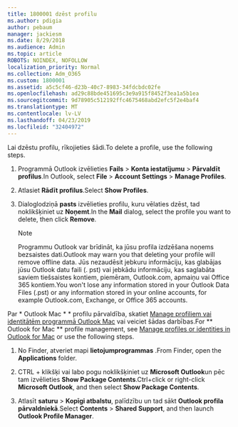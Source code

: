 ```yaml
---
title: 1800001 dzēst profilu
ms.author: pdigia
author: pebaum
manager: jackiesm
ms.date: 8/29/2018
ms.audience: Admin
ms.topic: article
ROBOTS: NOINDEX, NOFOLLOW
localization_priority: Normal
ms.collection: Adm_O365
ms.custom: 1800001
ms.assetid: a5c5cf46-d23b-40c7-8983-34fdcbdc02fe
ms.openlocfilehash: ad29c88bde451695c3e9a915f8452f3ea1a5b1ea
ms.sourcegitcommit: 9d78905c512192ffc4675468abd2efc5f2e4baf4
ms.translationtype: MT
ms.contentlocale: lv-LV
ms.lasthandoff: 04/23/2019
ms.locfileid: "32404972"
---
```

<span data-ttu-id="d09d2-102">Lai dzēstu profilu, rīkojieties šādi.</span><span class="sxs-lookup"><span data-stu-id="d09d2-102">To delete a profile, use the following steps.</span></span>
  
1. <span data-ttu-id="d09d2-103">Programmā Outlook izvēlieties **Fails** \> **Konta iestatījumu** \> **Pārvaldīt profilus**.</span><span class="sxs-lookup"><span data-stu-id="d09d2-103">In Outlook, select **File** \> **Account Settings** \> **Manage Profiles**.</span></span>
    
2. <span data-ttu-id="d09d2-104">Atlasiet **Rādīt profilus**.</span><span class="sxs-lookup"><span data-stu-id="d09d2-104">Select **Show Profiles**.</span></span>
    
3. <span data-ttu-id="d09d2-105">Dialoglodziņā **pasts** izvēlieties profilu, kuru vēlaties dzēst, tad noklikšķiniet uz **Noņemt**.</span><span class="sxs-lookup"><span data-stu-id="d09d2-105">In the **Mail** dialog, select the profile you want to delete, then click **Remove**.</span></span>
    
    > [!NOTE]
    > <span data-ttu-id="d09d2-106">Programmu Outlook var brīdināt, ka jūsu profila izdzēšana noņems bezsaistes dati.</span><span class="sxs-lookup"><span data-stu-id="d09d2-106">Outlook may warn you that deleting your profile will remove offline data.</span></span> <span data-ttu-id="d09d2-107">Jūs nezaudēsit jebkuru informāciju, kas glabājas jūsu Outlook datu faili (. pst) vai jebkādu informāciju, kas saglabāta saviem tiešsaistes kontiem, piemēram, Outlook.com, apmaiņu vai Office 365 kontiem.</span><span class="sxs-lookup"><span data-stu-id="d09d2-107">You won't lose any information stored in your Outlook Data Files (.pst) or any information stored in your online accounts, for example Outlook.com, Exchange, or Office 365 accounts.</span></span> 
  
<span data-ttu-id="d09d2-108">Par \* Outlook Mac \* \* profilu pārvaldība, skatiet [Manage profiliem vai identitātēm programmā Outlook Mac](https://support.office.com/article/fed2a955-74df-4a24-bef6-78a426958c4c.aspx) vai veiciet šādas darbības.</span><span class="sxs-lookup"><span data-stu-id="d09d2-108">For \*\* Outlook for Mac \*\* profile management, see [Manage profiles or identities in Outlook for Mac](https://support.office.com/article/fed2a955-74df-4a24-bef6-78a426958c4c.aspx) or use the following steps.</span></span> 
  
1. <span data-ttu-id="d09d2-109">No Finder, atveriet mapi **lietojumprogrammas** .</span><span class="sxs-lookup"><span data-stu-id="d09d2-109">From Finder, open the **Applications** folder.</span></span> 
    
2. <span data-ttu-id="d09d2-110">CTRL + klikšķi vai labo pogu noklikšķiniet uz **Microsoft Outlook**un pēc tam izvēlieties **Show Package Contents**.</span><span class="sxs-lookup"><span data-stu-id="d09d2-110">Ctrl+click or right-click **Microsoft Outlook**, and then select **Show Package Contents**.</span></span>
    
3. <span data-ttu-id="d09d2-111">Atlasīt **saturu** \> **Kopīgi atbalstu**, palīdzību un tad sākt **Outlook profila pārvaldniekā**.</span><span class="sxs-lookup"><span data-stu-id="d09d2-111">Select **Contents** \> **Shared Support**, and then launch **Outlook Profile Manager**.</span></span>
    

